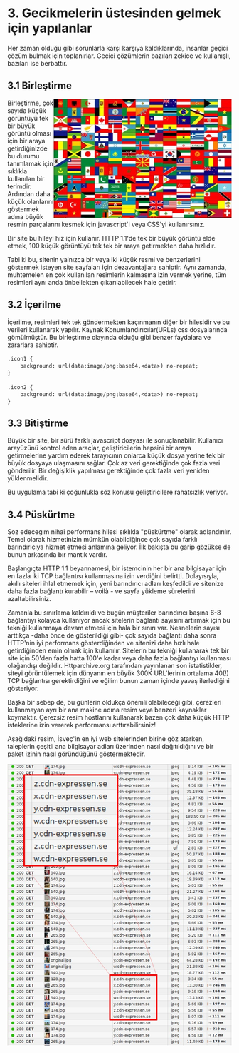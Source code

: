 # 3. Gecikmelerin üstesinden gelmek için yapılanlar

Her zaman olduğu gibi sorunlarla karşı karşıya kaldıklarında, insanlar geçici çözüm bulmak için toplanırlar. Geçici çözümlerin bazıları zekice ve kullanışlı, bazıları ise berbattır.

## 3.1 Birleştirme
<img style="float: right;" src="https://raw.githubusercontent.com/bagder/http2-explained/master/images/spriting.jpg" />

Birleştirme, çok sayıda küçük görüntüyü tek bir büyük görüntü olması için bir araya getirdiğinizde bu durumu tanımlamak için sıklıkla kullanılan bir terimdir. Ardından daha küçük olanlarını göstermek adına büyük resmin parçalarını kesmek için javascript'i veya CSS'yi kullanırsınız.

Bir site bu hileyi hız için kullanır. HTTP 1.1'de tek bir büyük görüntü elde etmek, 100 küçük görüntüyü tek tek bir araya getirmekten daha hızlıdır.

Tabi ki bu, sitenin yalnızca bir veya iki küçük resmi ve benzerlerini göstermek isteyen site sayfaları için dezavantajlara sahiptir. Aynı zamanda, muhtemelen en çok kullanılan resimlerin kalmasına izin vermek yerine, tüm resimleri aynı anda önbellekten çıkarılabilecek hale getirir.

## 3.2 İçerilme

İçerilme, resimleri tek tek göndermekten kaçınmanın diğer bir hilesidir ve bu verileri kullanarak yapılır. Kaynak Konumlandırıcılar(URLs) css dosyalarında gömülmüştür. Bu birleştirme olayında olduğu gibi benzer faydalara ve zararlara sahiptir.


    .icon1 {
        background: url(data:image/png;base64,<data>) no-repeat;
    }

    .icon2 {
        background: url(data:image/png;base64,<data>) no-repeat;
    }


## 3.3 Bitiştirme

Büyük bir site, bir sürü farklı javascript dosyası ıle sonuçlanabilir. Kullanıcı arayüzünü kontrol eden araçlar, geliştiricilerin hepsini bir araya getirmelerine yardım ederek tarayıcının onlarca küçük dosya yerine tek bir büyük dosyaya ulaşmasını sağlar. Çok az veri gerektiğinde çok fazla veri gönderilir. Bir değişiklik yapılması gerektiğinde çok fazla veri yeniden yüklenmelidir.

Bu uygulama tabi ki çoğunlukla söz konusu geliştiricilere rahatsızlık veriyor.

## 3.4 Püskürtme

Soz edecegım nihai performans hilesi sıklıkla "püskürtme" olarak adlandırılır. Temel olarak hizmetinizin mümkün olabildiğince çok sayıda farklı barındırıcıya hizmet etmesi anlamına geliyor. İlk bakışta bu garip gözükse de bunun arkasında bır mantık vardır.

Başlangıçta HTTP 1.1 beyannamesi, bir istemcinin her bir ana bilgisayar için en fazla iki TCP bağlantısı kullanmasına izin verdiğini belirtti. Dolayısıyla, akıllı siteleri ihlal etmemek için, yeni barındırıcı adları keşfedildi ve sitenize daha fazla bağlantı kurabilir – voilà - ve sayfa yükleme sürelerini azaltabilirsiniz.

Zamanla bu sınırlama kaldırıldı ve bugün müşteriler barındırıcı başına 6-8 bağlantıyı kolayca kullanıyor ancak sitelerin bağlantı sayısını artırmak için bu tekniği kullanmaya devam etmesi için hala bir sınırı var. Nesnelerin sayısı arttıkça -daha önce de gösterildiği gibi- çok sayıda bağlantı daha sonra HTTP'nin iyi performans gösterdiğinden ve sitenizi daha hızlı hale getirdiğinden emin olmak için kullanılır. Sitelerin bu tekniği kullanarak tek bir site için 50'den fazla hatta 100'e kadar veya daha fazla bağlantıyı kullanması olağandışı değildir. Httparchive.org tarafından yayınlanan son istatistikler, siteyi görüntülemek için dünyanın en büyük 300K URL'lerinin ortalama 40(!) TCP bağlantısı gerektirdiğini ve eğilim bunun zaman içinde yavaş ilerlediğini gösteriyor.

Başka bir sebep de, bu günlerin oldukça önemli olabileceği gibi, çerezleri kullanmayan ayrı bir ana makine adına resim veya benzeri kaynaklar koymaktır. Çerezsiz resim hostlarını kullanarak bazen çok daha küçük HTTP isteklerine izin vererek performansı arttırabilirsiniz!

Aşağıdaki resim, İsveç'in en iyi web sitelerinden birine göz atarken, taleplerin çeşitli ana bilgisayar adları üzerinden nasıl dağıtıldığını ve bir paket izinin nasıl göründüğünü göstermektedir.

![image sharding at expressen.se](https://raw.githubusercontent.com/bagder/http2-explained/master/images/expressen-sharding.jpg)